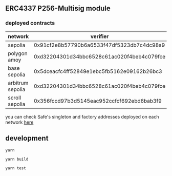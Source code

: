 ## ERC4337 P256-Multisig module

### deployed contracts

| network          | verifier                                   | module                                     |
| ---------------- | ------------------------------------------ | ------------------------------------------ |
| sepolia          | 0x91cf2e8b57790b6a6533f47df5323db7c4dc98a9 | 0x082964A9C93d8261e7a34cEfAA11d0FdA0fedC15 |
| polygon amoy     | 0xd32204301d34bbc6528c61ac020f4beb4c079fce | 0x5dceacfc4ff52849e1ebc5fb5162e09162b26bc3 |
| base sepolia     | 0x5dceacfc4ff52849e1ebc5fb5162e09162b26bc3 | 0xb60d7f7ec0a92da8deb34e8255c31ace45faedf4 |
| arbitrum sepolia | 0xd32204301d34bbc6528c61ac020f4beb4c079fce | 0x5dceacfc4ff52849e1ebc5fb5162e09162b26bc3 |
| scroll sepolia   | 0x356fccd97b3d5145eac952ccfcf692ebd6bab3f9 | 0xdd778234147cd03c20e9ad4d236a57674bd8ece8 |

you can check Safe's singleton and factory addresses deployed on each network [here](https://github.com/safe-global/safe-deployments)

## development

```shell
yarn
```

```shell
yarn build
```

```shell
yarn test
```
